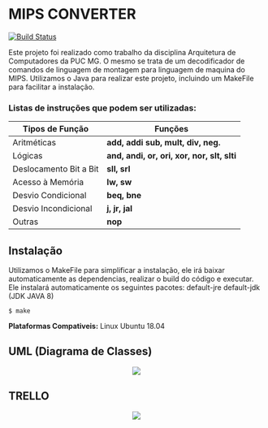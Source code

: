 # MIPS CONVERTER
[![Build Status](https://travis-ci.org/Rastrian/MIPS-converter.svg?branch=master)](https://travis-ci.org/Rastrian/MIPS-converter)

Este projeto foi realizado como trabalho da disciplina Arquitetura de Computadores da PUC MG.
O mesmo se trata de um decodificador de comandos de linguagem de montagem para linguagem de maquina do MIPS.
Utilizamos o Java para realizar este projeto, incluindo um MakeFile para facilitar a instalação.

### Listas de instruções que podem ser utilizadas:

| Tipos de Função | Funções                    |
| ------------- | ------------------------------ |
| Aritméticas      | **add, addi sub, mult, div, neg.**       |
| Lógicas   | **and, andi, or, ori, xor, nor, slt, slti**     |
| Deslocamento Bit a Bit   | **sll, srl**     |
| Acesso à Memória   | **lw, sw**     |
| Desvio Condicional   | **beq, bne**     |
| Desvio Incondicional   | **j, jr, jal**     |
| Outras   | **nop**     |

## Instalação

Utilizamos o MakeFile para simplificar a instalação, ele irá baixar automaticamente as dependencias, realizar o build do código e executar.
Ele instalará automaticamente os seguintes pacotes: default-jre default-jdk (JDK JAVA 8)

```$ make```

**Plataformas Compativeis:** Linux Ubuntu 18.04

## UML (Diagrama de Classes)

<div style="text-align: center">
<a href='https://raw.githubusercontent.com/Rastrian/MIPS-converter/master/UML.jpg'><img src="https://raw.githubusercontent.com/Rastrian/MIPS-converter/master/UML.jpg"/></a>
</div>

## TRELLO

<div style="text-align: center">
<a href='https://raw.githubusercontent.com/Rastrian/MIPS-converter/master/trello.png'><img src="https://raw.githubusercontent.com/Rastrian/MIPS-converter/master/trello.png"/></a>
</div>